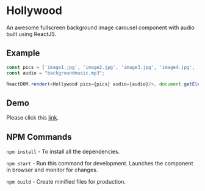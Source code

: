 # Hollywood

An awesome fullscreen background image carousel component with audio built using ReactJS.

## Example

```javascript
const pics = ['image1.jpg', 'image2.jpg', 'image3.jpg', 'image4.jpg', 'image5.jpg'];
const audio = "backgroundmusic.mp3";

ReactDOM.render(<Hollywood pics={pics} audio={audio}/>, document.getElementById('container'));
```

## Demo

Please click this [link](http://prideparrot.com/demos/hollywood/index.html).

## NPM Commands

`npm install` - To install all the dependencies.

`npm start` - Run this command for development. Launches the component in browser and monitor for changes.

`npm build` - Create minified files for production. 

